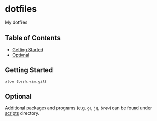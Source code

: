 # dotfiles

My dotfiles

## Table of Contents

<!-- vim-markdown-toc GFM -->

* [Getting Started](#getting-started)
* [Optional](#optional)

<!-- vim-markdown-toc -->

## Getting Started

```
stow {bash,vim,git}
```

## Optional

Additional packages and programs (e.g. `go`, `jq`, `brew`) can be found under [scripts](./scripts) directory.
